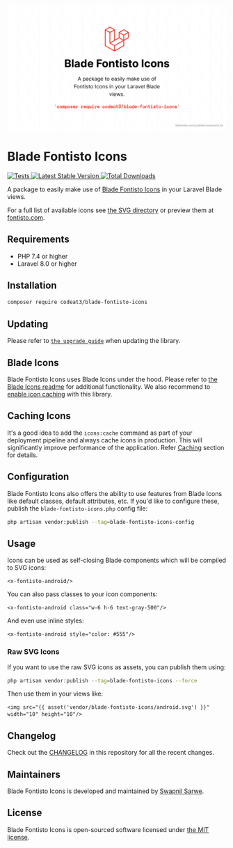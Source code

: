 <p align="center">
    <img src="./socialcard-blade-fontisto-icons.png" width="1280" title="Social Card Blade Fontisto Icons">
</p>

# Blade Fontisto Icons

<a href="https://github.com/codeat3/blade-fontisto-icons/actions?query=workflow%3ATests">
    <img src="https://github.com/codeat3/blade-fontisto-icons/workflows/Tests/badge.svg" alt="Tests">
</a>
<a href="https://packagist.org/packages/codeat3/blade-fontisto-icons">
    <img src="https://img.shields.io/packagist/v/codeat3/blade-fontisto-icons" alt="Latest Stable Version">
</a>
<a href="https://packagist.org/packages/codeat3/blade-fontisto-icons">
    <img src="https://img.shields.io/packagist/dt/codeat3/blade-fontisto-icons" alt="Total Downloads">
</a>

A package to easily make use of [Blade Fontisto Icons](https://github.com/kenangundogan/fontisto) in your Laravel Blade views.

For a full list of available icons see [the SVG directory](resources/svg) or preview them at [fontisto.com](https://fontisto.com/icons).

## Requirements

- PHP 7.4 or higher
- Laravel 8.0 or higher

## Installation

```bash
composer require codeat3/blade-fontisto-icons
```

## Updating

Please refer to [`the upgrade guide`](UPGRADE.md) when updating the library.

## Blade Icons

Blade Fontisto Icons uses Blade Icons under the hood. Please refer to [the Blade Icons readme](https://github.com/blade-ui-kit/blade-icons) for additional functionality. We also recommend to [enable icon caching](https://github.com/blade-ui-kit/blade-icons#caching) with this library.

## Caching Icons

It's a good idea to add the `icons:cache` command as part of your deployment pipeline and always cache icons in production. This will significantly improve performance of the application. Refer [Caching](https://github.com/driesvints/blade-icons?tab=readme-ov-file#caching) section for details.

## Configuration

Blade Fontisto Icons also offers the ability to use features from Blade Icons like default classes, default attributes, etc. If you'd like to configure these, publish the `blade-fontisto-icons.php` config file:

```bash
php artisan vendor:publish --tag=blade-fontisto-icons-config
```

## Usage

Icons can be used as self-closing Blade components which will be compiled to SVG icons:

```blade
<x-fontisto-android/>
```

You can also pass classes to your icon components:

```blade
<x-fontisto-android class="w-6 h-6 text-gray-500"/>
```

And even use inline styles:

```blade
<x-fontisto-android style="color: #555"/>
```

### Raw SVG Icons

If you want to use the raw SVG icons as assets, you can publish them using:

```bash
php artisan vendor:publish --tag=blade-fontisto-icons --force
```

Then use them in your views like:

```blade
<img src="{{ asset('vendor/blade-fontisto-icons/android.svg') }}" width="10" height="10"/>
```

## Changelog

Check out the [CHANGELOG](CHANGELOG.md) in this repository for all the recent changes.

## Maintainers

Blade Fontisto Icons is developed and maintained by [Swapnil Sarwe](https://swapnilsarwe.com).

## License

Blade Fontisto Icons is open-sourced software licensed under [the MIT license](LICENSE.md).

